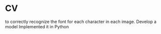 # CV
to correctly recognize the font for each character in each image.
Develop a model
Implemented it  in Python

